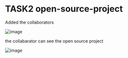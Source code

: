 # TASK2 open-source-project

Added the collaborators

![image](https://user-images.githubusercontent.com/106509394/195650773-600e822e-3e7b-4516-853a-5d292362cb4d.png)


the collabarator can see the open source project

![image](https://user-images.githubusercontent.com/106509394/195650372-b8d05f96-7632-45c1-a6ed-0c53170a1b93.png)
